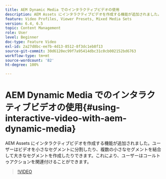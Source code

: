 ```yaml
---
title: AEM Dynamic Media でのインタラクティブビデオの使用
description: AEM Assets にインタラクティブビデオを作成する機能が追加されました。ユーザーはビデオを小さなセグメントに分割したり、複数の小さなセグメントを結合して大きなセグメントを作成したりできます。これにより、ユーザーはコールトゥアクションを関連付けることができます。
feature: Video Profiles, Viewer Presets, Mixed Media Sets
version: 6.4, 6.5
topic: Content Management
role: User
level: Beginner
doc-type: Feature Video
exl-id: 2a27d8bc-ee7b-4d13-8512-8f3dc1eb8f13
source-git-commit: 30d6120ec99f7a95414dbc31c0cb002152bd6763
workflow-type: tm+mt
source-wordcount: '82'
ht-degree: 100%

---
```


# AEM Dynamic Media でのインタラクティブビデオの使用{#using-interactive-video-with-aem-dynamic-media}

AEM Assets にインタラクティブビデオを作成する機能が追加されました。ユーザーはビデオを小さなセグメントに分割したり、複数の小さなセグメントを結合して大きなセグメントを作成したりできます。これにより、ユーザーはコールトゥアクションを関連付けることができます。

>[!VIDEO](https://video.tv.adobe.com/v/16516?quality=12&learn=on)
